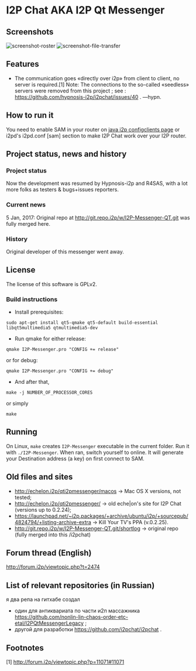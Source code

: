 # I2P Chat AKA I2P Qt Messenger

## Screenshots

![screenshot-roster](https://user-images.githubusercontent.com/19966907/82762245-7cf1db80-9e32-11ea-9c0c-5e711e6ff5f9.png) ![screenshot-file-transfer](https://user-images.githubusercontent.com/19966907/82762322-e1149f80-9e32-11ea-80dc-762adcbcac48.png)


## Features

 * The communication goes «directly over i2p» from client to client, no server is required.[1] Note: The connections to the so-called «seedless» servers were removed from this project ; see : https://github.com/hypnosis-i2p/i2pchat/issues/40 . —hypn.
 
## How to run it

You need to enable SAM in your router on <a href="http://127.0.0.1:7657/configclients">java i2p configclients page</a> or i2pd's i2pd.conf [sam] section to make I2P Chat work over your I2P router.

## Project status, news and history

### Project status

Now the development was resumed by Hypnosis-i2p and R4SAS, with a lot more folks as testers &amp; bugs+issues reporters.

### Current news

5 Jan, 2017: Original repo at http://git.repo.i2p/w/I2P-Messenger-QT.git was fully merged here.
  
### History

Original developer of this messenger went away.

## License

The license of this software is GPLv2.

### Build instructions

 * Install prerequisites:
```
sudo apt-get install qt5-qmake qt5-default build-essential libqt5multimedia5 qtmultimedia5-dev
```
 * Run qmake for either release:
```
qmake I2P-Messenger.pro "CONFIG += release"
```
or for debug:
```
qmake I2P-Messenger.pro "CONFIG += debug"
```
 * And after that,
```
make -j NUMBER_OF_PROCESSOR_CORES
```
or simply
```
make
```

## Running

On Linux, `make` creates `I2P-Messenger` executable in the current folder. Run it with `./I2P-Messenger`. When ran, switch yourself to online. It will generate your Destination address (a key) on first connect to SAM.

## Old files and sites

 * http://echelon.i2p/qti2pmessenger/macos → Mac OS X versions, not tested;
 * http://echelon.i2p/qti2pmessenger/ → old eche|on's site for I2P Chat (versions up to 0.2.24);
 * https://launchpad.net/~i2p.packages/+archive/ubuntu/i2p/+sourcepub/4824794/+listing-archive-extra → Kill Your TV's PPA (v.0.2.25).
 * http://git.repo.i2p/w/I2P-Messenger-QT.git/shortlog → original repo (fully merged into this /i2pchat)
 
## Forum thread (English)

http://forum.i2p/viewtopic.php?t=2474

## List of relevant repositories (in Russian)
 
я два репа на гитхабе создал
 * один для антиквариата по части и2п массажника https://github.com/nonlin-lin-chaos-order-etc-etal/I2PQtMessengerLegacy ;
 * другой для разработки https://github.com/i2pchat/i2pchat .

## Footnotes

[1] http://forum.i2p/viewtopic.php?p=11071#11071
